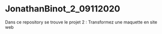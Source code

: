 # JonathanBinot_2_09112020
Dans ce repository se trouve le projet 2 : Transformez une maquette en site web